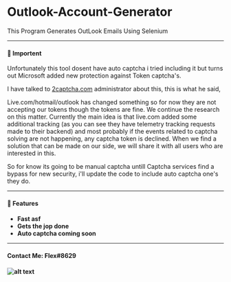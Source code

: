 # Outlook-Account-Generator

This Program Generates OutLook Emails Using Selenium

---
<h4>📕 Importent</h4>

Unfortunately this tool dosent have auto captcha i tried including it but turns out Microsoft added new protection against Token captcha's.

I have talked to [2captcha.com](https://2captcha.com/enterpage) administrator about this, this is what he said, 

Live.com/hotmail/outlook has changed something so for now they are not accepting our tokens though the tokens are fine.
We continue the research on this matter. Currently the main idea is that live.com added some additional tracking (as you can see they have telemetry tracking requests made to their backend) and most probably if the events related to captcha solving are not happening, any captcha token is declined. When we find a solution that can be made on our side, we will share it with all users who are interested in this.

So for know its going to be manual captcha untill Captcha services find a bypass for new security, i'll update the code to include auto captcha one's they do.

---

<h4> 🔑 Features <h4> 

<!-- BLOG-POST-LIST:START -->
  - Fast asf
  - Gets the jop done 
  - Auto captcha coming soon 
<!-- BLOG-POST-LIST:END -->
  
  ---
  
  <h4> Contact Me: Flex#8629 <h4>
    
![alt text](https://cdn.discordapp.com/attachments/899424300120027216/940392757464277063/out.png)    
    






